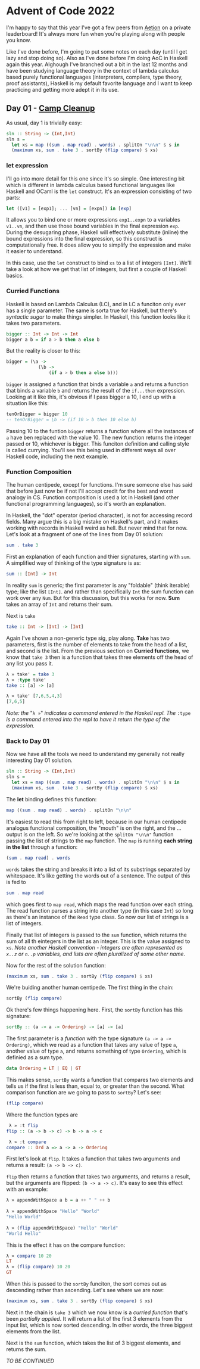 # Advent of Code 2022

I'm happy to say that this year I've got a few peers from [Aetion](https://aetion.com) on a private leaderboard! It's always more fun when you're playing along with people you know.

Like I've done before, I'm going to put some notes on each day (until I get lazy and stop doing so). Also as I've done before I'm doing AoC in Haskell again this year. Alghough I've branched out a bit in the last 12 months and have been studying language theory in the context of lambda calculus based purely functional languages (interpreters, compilers, type theory, proof assistants), Haskell is my default favorite language and I want to keep practicing and getting more adept it in its use.

## Day 01 - [Camp Cleanup](https://adventofcode.com/2022/day/1)

As usual, day 1 is trivially easy:
```haskell
sln :: String -> (Int,Int)
sln s = 
  let xs = map ((sum . map read) . words) . splitOn "\n\n" $ s in
  (maximum xs, sum . take 3 . sortBy (flip compare) $ xs)
```

### let expression

I'll go into more detail for this one since it's so simple. One interesting bit which is different in lambda calculus based functional languages like Haskell and OCaml is the `let` construct. It's an expression consisting of two parts:

```haskell
let ([v1] = [exp1]; ... [vn] = [expn]) in [exp]
```
It allows you to bind one or more expressions `exp1..expn` to a variables `v1..vn`, and then use those bound variables in the final expression `exp`. During the desugaring phase, Haskell will effectively substitute (inline) the bound expressions into the final expression, so this construct is computationally free. It does allow you to simplify the expression and make it easier to understand.

In this case, use the `let` construct to bind `xs` to a list of integers `[Int]`. We'll take a look at how we get that list of integers, but first a couple of Haskell basics.

### Curried Functions

Haskell is based on Lambda Calculus (LC), and in LC a funciton only ever has a single parameter. The same is sorta true for Haskell, but there's _syntactic sugar_ to make things simpler. In Haskell, this function looks like it takes two parameters.

```haskell
bigger :: Int -> Int -> Int
bigger a b = if a > b then a else b
```

But the reality is closer to this:

```haskell
bigger = (\a -> 
            (\b -> 
                (if a > b then a else b)))
```

`bigger` is assigned a function that binds a variable `a` and returns a function that binds a variable `b` and returns the result of the `if...then` expression. Looking at it like this, it's obvious if I pass bigger  a 10, I end up with a situation like this:

```haskell
tenOrBigger = bigger 10
-- tenOrBigger = \b -> (if 10 > b then 10 else b)
```
Passing 10 to the funtion `bigger` returns a function where all the instances of `a` have ben replaced with the value 10. The new function returns the integer passed or 10, whichever is bigger. This funciton definition and calling style is called currying. You'll see this being used in different ways all over Haskell code, including the next example.

### Function Composition

The human centipede, except for functions. I'm sure someone else has said that before just now be if not I'll accept credit for the best and worst analogy in CS. Function composition is used a lot in Haskell (and other functional programming languages), so it's worth an explanation.

In Haskell, the "dot" operator (period character), is not for accessing record fields. Many argue this is a big mistake on Haskell's part, and it makes working with records in Haskell weird as hell. But never mind that for now. Let's look at a fragment of one of the lines from Day 01 solution:

```haskell
sum . take 3
```
First an explanation of each function and thier signatures, starting with `sum`. A simplified way of thinking of the type signature is as:

```haskell
sum :: [Int] -> Int
``` 

In reality `sum` is generic; the first parameter is any "foldable" (think iterable) type; like the list `[Int]`. and rather than specifically `Int` the sum function can work over any `Num`. But for this discussion, but this works for now. **Sum** takes an array of `Int` and returns their sum.

Next is `take`

```haskell
take :: Int -> [Int] -> [Int]
```
Again I've shown a non-generic type sig, play along. **Take** has two parameters, first is the number of elements to take from the head of a list, and second is the list. From the previous section on **Curried functions**, we know that `take 3` then is a function that takes three elements off the head of any list you pass it.

```haskell
λ » take' = take 3
λ » :type take'
take :: [a] -> [a]

λ » take' [7,6,5,4,3]
[7,6,5]
```
_Note: the_ "` λ » `" _indicates a command entered in the Haskell repl. The_ `:type` _is a command entered into the repl to have it return the type of the expression._

### Back to Day 01
Now we have all the tools we need to understand my generally not really interesting Day 01 solution.

```haskell
sln :: String -> (Int,Int)
sln s = 
  let xs = map ((sum . map read) . words) . splitOn "\n\n" $ s in
  (maximum xs, sum . take 3 . sortBy (flip compare) $ xs)
```
The **let** binding defines this function:

```haskell
map ((sum . map read) . words) . splitOn "\n\n"
```
It's easiest to read this from right to left, because in our human centipede analogus functional composition, the "mouth" is on the right, and the ... output is on the left. So we're looking at the `splitOn "\n\n"` function passing the list of strings to the `map` function. The `map` is running **each string in the list** through a function:

```haskell
(sum . map read) . words
```
`words` takes the string and breaks it into a list of its substrings separated by whitespace. It's like getting the words out of a sentence. The output of this is fed to

```haskell
sum . map read
```
which goes first to `map read`, which maps the read function over each string. The read function parses a string into another type (in this case `Int`) so long as there's an instance of the `Read` type class. So now our list of strings is a list of integers.

Finally that list of integers is passed to the `sum` function, which returns the sum of all th eintegers in the list as an integer. This is the value assigned to `xs`. _Note another Haskell convention - integers are often represented as `x..z` or `n..p` variables, and lists are often pluralized of some other name_.

Now for the rest of the solution function:

```haskell
(maximum xs, sum . take 3 . sortBy (flip compare) $ xs)
```
We're buiding another human centipede. The first thing in the chain:

```haskell
sortBy (flip compare)
```

Ok there's few things happening here. First, the `sortBy` function has this signature:

```haskell
sortBy :: (a -> a -> Ordering) -> [a] -> [a]
```
The first parameter is a _function_ with the type signature `(a -> a -> Ordering)`, which we read as a function that takes any value of type `a`, another value of type `a`, and returns something of type `Ordering`, which is definied as a sum type.

```haskell
data Ordering = LT | EQ | GT
```
This makes sense, `sortBy` wants a function that compares two elements and tells us if the first is less than, equal to, or greater than the second. What comparison function are we going to pass to `sortBy`? Let's see:

```haskell
(flip compare)
```

Where the function types are

```haskell
 λ » :t flip
flip :: (a -> b -> c) -> b -> a -> c

 λ » :t compare
compare :: Ord a => a -> a -> Ordering
```
First let's look at `flip`. It takes a function that takes two arguments and returns a result: `(a -> b -> c)`.

`flip` then returns a function that takes two arguments, and returns a result, but the arguments are flipped: `(b -> a -> c)`. It's easy to see this effect with an example:

```haskell
λ » appendWithSpace a b = a ++ " " ++ b
 
λ » appendWithSpace "Hello" "World"
"Hello World"
 
λ » (flip appendWithSpace) "Hello" "World"
"World Hello"
```

This is the effect it has on the compare function:

```haskell
λ » compare 10 20
LT
λ » (flip compare) 10 20
GT
```
When this is passed to the `sortBy` funciton, the sort comes out as descending rather than ascending. Let's see where we are now:

```haskell
(maximum xs, sum . take 3 . sortBy (flip compare) $ xs)
```
Next in the chain is `take 3` which we now know is a _curried function_ that's been _partially applied_. It will return a list of the first 3 elements from the input list, which is now sorted descending. In other words, the three biggest elements from the list. 

Next is the `sum` function, which takes the list of 3 biggest elements, and returns the sum. 

_TO BE CONTINUED_